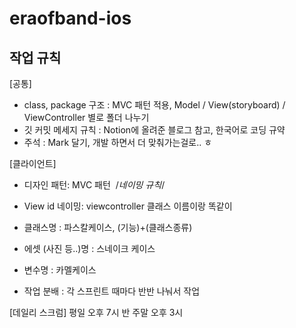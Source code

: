 # eraofband-ios

## 작업 규칙
[공통]
* class, package 구조 : MVC 패턴 적용, Model / View(storyboard) / ViewController 별로 폴더 나누기 
* 깃 커밋 메세지 규칙 : Notion에 올려준 블로그 참고, 한국어로 코딩 규약 
* 주석 : Mark 달기, 개발 하면서 더 맞춰가는걸로.. ㅎ

[클라이언트]
* 디자인 패턴: MVC 패턴  /*네이밍 규칙*/
* View id 네이밍:  viewcontroller 클래스 이름이랑 똑같이
* 클래스명 : 파스칼케이스, (기능)+(클래스종류) 
* 에셋 (사진 등..)명 : 스네이크 케이스
* 변수명 : 카멜케이스 

* 작업 분배 : 각 스프린트 때마다 반반 나눠서 작업

[데일리 스크럼]
평일 오후 7시 반
주말 오후 3시
